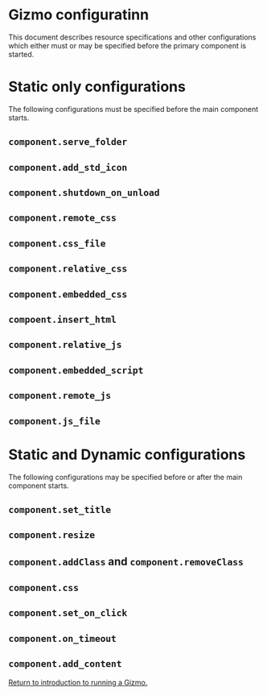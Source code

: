 
# Gizmo configuratinn

This document describes resource specifications and other configurations
which either must or may be specified before the primary component
is started.

# Static only configurations

The following configurations must be specified before the main component starts.

## `component.serve_folder`

## `component.add_std_icon`

## `component.shutdown_on_unload`

## `component.remote_css`

## `component.css_file`

## `component.relative_css`

## `component.embedded_css`

## `compoent.insert_html`

## `component.relative_js`

## `component.embedded_script`

## `component.remote_js`

## `component.js_file`

# Static and Dynamic configurations

The following configurations may be specified before or after the main component starts.

## `component.set_title`

## `component.resize`

## `component.addClass` and `component.removeClass`

## `component.css`

## `component.set_on_click`

## `component.on_timeout`

## `component.add_content`

<a href="./README.md">
Return to introduction to running a Gizmo.
</a>
